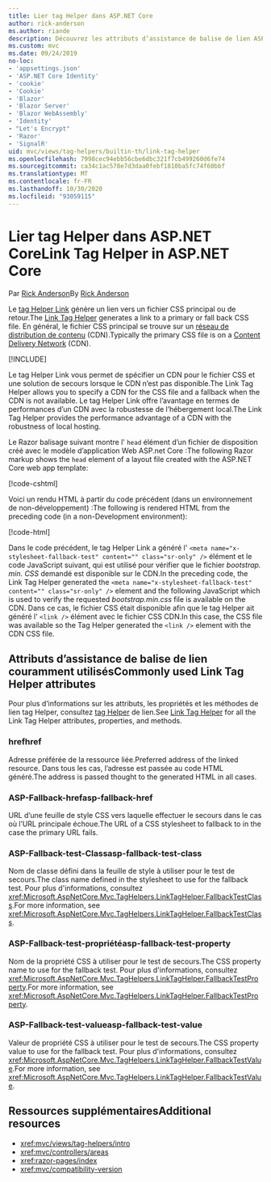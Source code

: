 ```yaml
---
title: Lier tag Helper dans ASP.NET Core
author: rick-anderson
ms.author: riande
description: Découvrez les attributs d’assistance de balise de lien ASP.NET Core et le rôle joué par chaque attribut lors de l’extension du comportement de la balise de lien HTML.
ms.custom: mvc
ms.date: 09/24/2019
no-loc:
- 'appsettings.json'
- 'ASP.NET Core Identity'
- 'cookie'
- 'Cookie'
- 'Blazor'
- 'Blazor Server'
- 'Blazor WebAssembly'
- 'Identity'
- "Let's Encrypt"
- 'Razor'
- 'SignalR'
uid: mvc/views/tag-helpers/builtin-th/link-tag-helper
ms.openlocfilehash: 7998cec94ebb56cbe6dbc321f7cb499260d6fe74
ms.sourcegitcommit: ca34c1ac578e7d3daa0febf1810ba5fc74f60bbf
ms.translationtype: MT
ms.contentlocale: fr-FR
ms.lasthandoff: 10/30/2020
ms.locfileid: "93059115"
---
```

# <a name="link-tag-helper-in-aspnet-core"></a><span data-ttu-id="d7c8b-103">Lier tag Helper dans ASP.NET Core</span><span class="sxs-lookup"><span data-stu-id="d7c8b-103">Link Tag Helper in ASP.NET Core</span></span>

<span data-ttu-id="d7c8b-104">Par [Rick Anderson](https://twitter.com/RickAndMSFT)</span><span class="sxs-lookup"><span data-stu-id="d7c8b-104">By [Rick Anderson](https://twitter.com/RickAndMSFT)</span></span>

<span data-ttu-id="d7c8b-105">Le [tag Helper Link](xref:Microsoft.AspNetCore.Mvc.TagHelpers.LinkTagHelper) génère un lien vers un fichier CSS principal ou de retour.</span><span class="sxs-lookup"><span data-stu-id="d7c8b-105">The [Link Tag Helper](xref:Microsoft.AspNetCore.Mvc.TagHelpers.LinkTagHelper) generates a link to a primary or fall back CSS file.</span></span> <span data-ttu-id="d7c8b-106">En général, le fichier CSS principal se trouve sur un [réseau de distribution de contenu](/office365/enterprise/content-delivery-networks#what-exactly-is-a-cdn) (CDN).</span><span class="sxs-lookup"><span data-stu-id="d7c8b-106">Typically the primary CSS file is on a [Content Delivery Network](/office365/enterprise/content-delivery-networks#what-exactly-is-a-cdn) (CDN).</span></span>

[!INCLUDE[](~/includes/cdn.md)]

<span data-ttu-id="d7c8b-107">Le tag Helper Link vous permet de spécifier un CDN pour le fichier CSS et une solution de secours lorsque le CDN n’est pas disponible.</span><span class="sxs-lookup"><span data-stu-id="d7c8b-107">The Link Tag Helper allows you to specify a CDN for the CSS file and a fallback when the CDN is not available.</span></span> <span data-ttu-id="d7c8b-108">Le tag Helper Link offre l’avantage en termes de performances d’un CDN avec la robustesse de l’hébergement local.</span><span class="sxs-lookup"><span data-stu-id="d7c8b-108">The Link Tag Helper provides the performance advantage of a CDN with the robustness of local hosting.</span></span>

<span data-ttu-id="d7c8b-109">Le Razor balisage suivant montre l' `head` élément d’un fichier de disposition créé avec le modèle d’application Web ASP.net Core :</span><span class="sxs-lookup"><span data-stu-id="d7c8b-109">The following Razor markup shows the `head` element of a layout file created with the ASP.NET Core web app template:</span></span>

[!code-cshtml[](link-tag-helper/sample/_Layout.cshtml?name=snippet)]

<span data-ttu-id="d7c8b-110">Voici un rendu HTML à partir du code précédent (dans un environnement de non-développement) :</span><span class="sxs-lookup"><span data-stu-id="d7c8b-110">The following is rendered HTML from the preceding code (in a non-Development environment):</span></span>

[!code-html[](link-tag-helper/sample/HtmlPage1.html)]

<span data-ttu-id="d7c8b-111">Dans le code précédent, le tag Helper Link a généré l' `<meta name="x-stylesheet-fallback-test" content="" class="sr-only" />` élément et le code JavaScript suivant, qui est utilisé pour vérifier que le fichier *bootstrap. min. CSS* demandé est disponible sur le CDN.</span><span class="sxs-lookup"><span data-stu-id="d7c8b-111">In the preceding code, the Link Tag Helper generated the `<meta name="x-stylesheet-fallback-test" content="" class="sr-only" />` element and the following JavaScript which is used to verify the requested *bootstrap.min.css* file is available on the CDN.</span></span> <span data-ttu-id="d7c8b-112">Dans ce cas, le fichier CSS était disponible afin que le tag Helper ait généré l' `<link />` élément avec le fichier CSS CDN.</span><span class="sxs-lookup"><span data-stu-id="d7c8b-112">In this case, the CSS file was available so the Tag Helper generated the `<link />` element with the CDN CSS file.</span></span>

## <a name="commonly-used-link-tag-helper-attributes"></a><span data-ttu-id="d7c8b-113">Attributs d’assistance de balise de lien couramment utilisés</span><span class="sxs-lookup"><span data-stu-id="d7c8b-113">Commonly used Link Tag Helper attributes</span></span>

<span data-ttu-id="d7c8b-114">Pour plus d’informations sur les attributs, les propriétés et les méthodes de lien tag Helper, consultez [tag Helper](xref:Microsoft.AspNetCore.Mvc.TagHelpers.LinkTagHelper)  de lien.</span><span class="sxs-lookup"><span data-stu-id="d7c8b-114">See [Link Tag Helper](xref:Microsoft.AspNetCore.Mvc.TagHelpers.LinkTagHelper)  for all the Link Tag Helper attributes, properties, and methods.</span></span>

### <a name="href"></a><span data-ttu-id="d7c8b-115">href</span><span class="sxs-lookup"><span data-stu-id="d7c8b-115">href</span></span>

<span data-ttu-id="d7c8b-116">Adresse préférée de la ressource liée.</span><span class="sxs-lookup"><span data-stu-id="d7c8b-116">Preferred address of the linked resource.</span></span> <span data-ttu-id="d7c8b-117">Dans tous les cas, l’adresse est passée au code HTML généré.</span><span class="sxs-lookup"><span data-stu-id="d7c8b-117">The address is passed thought to the generated HTML in all cases.</span></span>

### <a name="asp-fallback-href"></a><span data-ttu-id="d7c8b-118">ASP-Fallback-href</span><span class="sxs-lookup"><span data-stu-id="d7c8b-118">asp-fallback-href</span></span>

<span data-ttu-id="d7c8b-119">URL d’une feuille de style CSS vers laquelle effectuer le secours dans le cas où l’URL principale échoue.</span><span class="sxs-lookup"><span data-stu-id="d7c8b-119">The URL of a CSS stylesheet to fallback to in the case the primary URL fails.</span></span>

### <a name="asp-fallback-test-class"></a><span data-ttu-id="d7c8b-120">ASP-Fallback-test-Class</span><span class="sxs-lookup"><span data-stu-id="d7c8b-120">asp-fallback-test-class</span></span>

<span data-ttu-id="d7c8b-121">Nom de classe défini dans la feuille de style à utiliser pour le test de secours.</span><span class="sxs-lookup"><span data-stu-id="d7c8b-121">The class name defined in the stylesheet to use for the fallback test.</span></span> <span data-ttu-id="d7c8b-122">Pour plus d'informations, consultez <xref:Microsoft.AspNetCore.Mvc.TagHelpers.LinkTagHelper.FallbackTestClass>.</span><span class="sxs-lookup"><span data-stu-id="d7c8b-122">For more information, see <xref:Microsoft.AspNetCore.Mvc.TagHelpers.LinkTagHelper.FallbackTestClass>.</span></span>

### <a name="asp-fallback-test-property"></a><span data-ttu-id="d7c8b-123">ASP-Fallback-test-propriété</span><span class="sxs-lookup"><span data-stu-id="d7c8b-123">asp-fallback-test-property</span></span>

<span data-ttu-id="d7c8b-124">Nom de la propriété CSS à utiliser pour le test de secours.</span><span class="sxs-lookup"><span data-stu-id="d7c8b-124">The CSS property name to use for the fallback test.</span></span> <span data-ttu-id="d7c8b-125">Pour plus d'informations, consultez <xref:Microsoft.AspNetCore.Mvc.TagHelpers.LinkTagHelper.FallbackTestProperty>.</span><span class="sxs-lookup"><span data-stu-id="d7c8b-125">For more information, see <xref:Microsoft.AspNetCore.Mvc.TagHelpers.LinkTagHelper.FallbackTestProperty>.</span></span>

### <a name="asp-fallback-test-value"></a><span data-ttu-id="d7c8b-126">ASP-Fallback-test-value</span><span class="sxs-lookup"><span data-stu-id="d7c8b-126">asp-fallback-test-value</span></span>

<span data-ttu-id="d7c8b-127">Valeur de propriété CSS à utiliser pour le test de secours.</span><span class="sxs-lookup"><span data-stu-id="d7c8b-127">The CSS property value to use for the fallback test.</span></span> <span data-ttu-id="d7c8b-128">Pour plus d'informations, consultez <xref:Microsoft.AspNetCore.Mvc.TagHelpers.LinkTagHelper.FallbackTestValue>.</span><span class="sxs-lookup"><span data-stu-id="d7c8b-128">For more information, see <xref:Microsoft.AspNetCore.Mvc.TagHelpers.LinkTagHelper.FallbackTestValue>.</span></span>

## <a name="additional-resources"></a><span data-ttu-id="d7c8b-129">Ressources supplémentaires</span><span class="sxs-lookup"><span data-stu-id="d7c8b-129">Additional resources</span></span>

* <xref:mvc/views/tag-helpers/intro>
* <xref:mvc/controllers/areas>
* <xref:razor-pages/index>
* <xref:mvc/compatibility-version>
